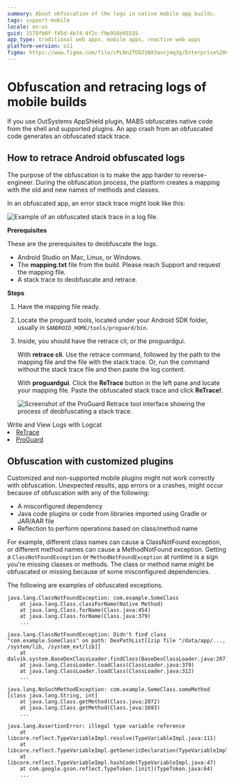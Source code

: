 ```yaml
---
summary: About obfuscation of the logs in native mobile app builds. 
tags: support-mobile
locale: en-us
guid: 1578fb0f-f45d-4b74-8f2c-f9e958d45535
app_type: traditional web apps, mobile apps, reactive web apps
platform-version: o11
figma: https://www.figma.com/file/cPLNnZfDOZ1NX3avcjmq3g/Enterprise%20Customers?node-id=3213:314
---
```


# Obfuscation and retracing logs of mobile builds

If you use OutSystems AppShield plugin, MABS obfuscates native code from the shell and supported plugins. An app crash from an obfuscated code generates an obfuscated stack trace.

## How to retrace Android obfuscated logs

The purpose of the obfuscation is to make the app harder to reverse-engineer. During the obfuscation process, the platform creates a mapping with the old and new names of methods and classes.

In an obfuscated app, an error stack trace might look like this:

![Example of an obfuscated stack trace in a log file.](images/obfuscated.png "Obfuscated Stack Trace Example")

**Prerequisites**

These are the prerequisites to deobfuscate the logs.

* Android Studio on Mac, Linux, or Windows.
* The **mapping.txt** file from the build. Please reach Support and request the mapping file. 
* A stack trace to deobfuscate and retrace.

**Steps**

1. Have the mapping file ready.
1. Locate the proguard tools, located under your Android SDK folder, usually in `$ANDROID_HOME/tools/proguard/bin`.
1. Inside, you should have the retrace cli, or the proguardgui.

    With **retrace cli**. Use the retrace command, followed by the path to the mapping file and the file with the stack trace. Or, run the command without the stack trace file and then paste the log content. 

    With **proguardgui**. Click the **ReTrace** button in the left pane and locate your mapping file. Paste the obfuscated stack trace and click **ReTrace!**.

    ![Screenshot of the ProGuard Retrace tool interface showing the process of deobfuscating a stack trace.](images/proguard-log.png "ProGuard Retrace Tool Interface") 

<div class="warning" markdown="1>

The lines for the purposes of parsing can't have the timestamp, which is what logcat tools usually produce. Instead, the lines must start with the **at** keyword.

</div>

For more information about logs, see:

* [Write and View Logs with Logcat](https://developer.android.com/studio/debug/am-logcat#format)
* [ReTrace](https://www.guardsquare.com/en/products/proguard/manual/retrace)
* [ProGuard](https://www.guardsquare.com/en/products/proguard)

## Obfuscation with customized plugins

Customized and non-supported mobile plugins might not work correctly with obfuscation. Unexpected results, app errors or a crashes, might occur because of obfuscation with any of the following:

* A misconfigured dependency
* Java code plugins or code from libraries imported using Gradle or JAR/AAR file
* Reflection to perform operations based on class/method name 

For example, different class names can cause a ClassNotFound exception, or different method names can cause a MethodNotFound exception. Getting a `ClassNotFoundException` or `MethodNotFoundException` at runtime is a sign you're missing classes or methods. The class or method name might be obfuscated or missing because of some misconfigured dependencies.

The following are examples of obfuscated exceptions.

```
java.lang.ClassNotFoundException: com.example.SomeClass
    at java.lang.Class.classForName(Native Method)
    at java.lang.Class.forName(Class.java:454)
    at java.lang.Class.forName(Class.java:379)
    ...
```

```
java.lang.ClassNotFoundException: Didn't find class "com.example.SomeClass" on path: DexPathList[[zip file "/data/app/..., /system/lib, /system_ext/lib]]
    at dalvik.system.BaseDexClassLoader.findClass(BaseDexClassLoader.java:207)
    at java.lang.ClassLoader.loadClass(ClassLoader.java:379)
    at java.lang.ClassLoader.loadClass(ClassLoader.java:312)
    ...
```

```
java.lang.NoSuchMethodException: com.example.SomeClass.someMethod [class java.lang.String, int]
    at java.lang.Class.getMethod(Class.java:2072)
    at java.lang.Class.getMethod(Class.java:1693)
    ...
```

```
java.lang.AssertionError: illegal type variable reference
    at libcore.reflect.TypeVariableImpl.resolve(TypeVariableImpl.java:111)
    at libcore.reflect.TypeVariableImpl.getGenericDeclaration(TypeVariableImpl.java:125)
    at libcore.reflect.TypeVariableImpl.hashCode(TypeVariableImpl.java:47)
    at com.google.gson.reflect.TypeToken.[init](TypeToken.java:64)
    ...
```
